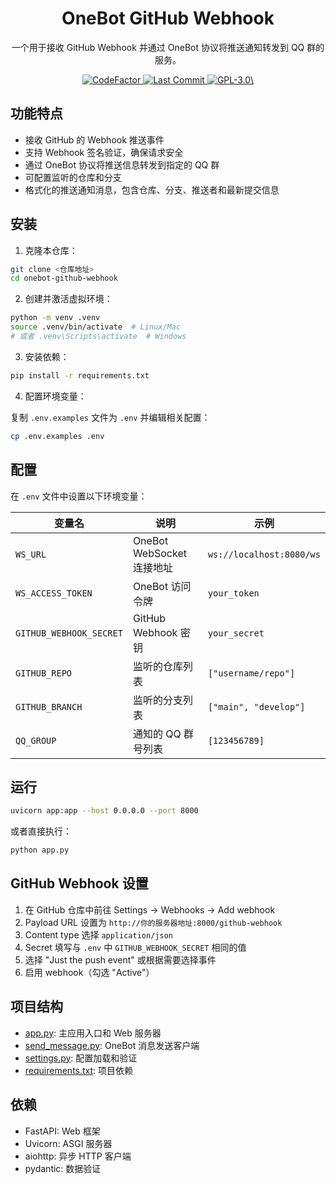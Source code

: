 <h1 align="center">
  OneBot GitHub Webhook
</h1>

<p align="center">
  一个用于接收 GitHub Webhook 并通过 OneBot 协议将推送通知转发到 QQ 群的服务。
</p>

<p align="center">
  <a href="https://www.codefactor.io/repository/github/AptS-1547/onebot-github-webhook/">
    <img src="https://www.codefactor.io/repository/github/AptS-1547/onebot-github-webhook/badge" alt="CodeFactor" />
  </a>

  <a href="https://github.com/AptS-1547/onebot-github-webhook/activity">
    <img src="https://img.shields.io/github/last-commit/AptS-1547/onebot-github-webhook/master" alt="Last Commit"/>
  </a>

  <a href="./LICENSE">
    <img src="https://img.shields.io/github/license/AptS-1547/onebot-github-webhook" alt="GPL-3.0\"/>
  </a>
</p>

## 功能特点

- 接收 GitHub 的 Webhook 推送事件
- 支持 Webhook 签名验证，确保请求安全
- 通过 OneBot 协议将推送信息转发到指定的 QQ 群
- 可配置监听的仓库和分支
- 格式化的推送通知消息，包含仓库、分支、推送者和最新提交信息

## 安装

1. 克隆本仓库：

```bash
git clone <仓库地址>
cd onebot-github-webhook
```

2. 创建并激活虚拟环境：

```bash
python -m venv .venv
source .venv/bin/activate  # Linux/Mac
# 或者 .venv\Scripts\activate  # Windows
```

3. 安装依赖：

```bash
pip install -r requirements.txt
```

4. 配置环境变量：

复制 `.env.examples` 文件为 `.env` 并编辑相关配置：

```bash
cp .env.examples .env
```

## 配置

在 `.env` 文件中设置以下环境变量：

| 变量名 | 说明 | 示例 |
|--------|------|------|
| `WS_URL` | OneBot WebSocket 连接地址 | `ws://localhost:8080/ws` |
| `WS_ACCESS_TOKEN` | OneBot 访问令牌 | `your_token` |
| `GITHUB_WEBHOOK_SECRET` | GitHub Webhook 密钥 | `your_secret` |
| `GITHUB_REPO` | 监听的仓库列表 | `["username/repo"]` |
| `GITHUB_BRANCH` | 监听的分支列表 | `["main", "develop"]` |
| `QQ_GROUP` | 通知的 QQ 群号列表 | `[123456789]` |

## 运行

```bash
uvicorn app:app --host 0.0.0.0 --port 8000
```

或者直接执行：

```bash
python app.py
```

## GitHub Webhook 设置

1. 在 GitHub 仓库中前往 Settings -> Webhooks -> Add webhook
2. Payload URL 设置为 `http://你的服务器地址:8000/github-webhook`
3. Content type 选择 `application/json`
4. Secret 填写与 `.env` 中 `GITHUB_WEBHOOK_SECRET` 相同的值
5. 选择 "Just the push event" 或根据需要选择事件
6. 启用 webhook（勾选 "Active"）

## 项目结构

- [app.py](app.py): 主应用入口和 Web 服务器
- [send_message.py](send_message.py): OneBot 消息发送客户端
- [settings.py](settings.py): 配置加载和验证
- [requirements.txt](requirements.txt): 项目依赖

## 依赖

- FastAPI: Web 框架
- Uvicorn: ASGI 服务器
- aiohttp: 异步 HTTP 客户端
- pydantic: 数据验证
